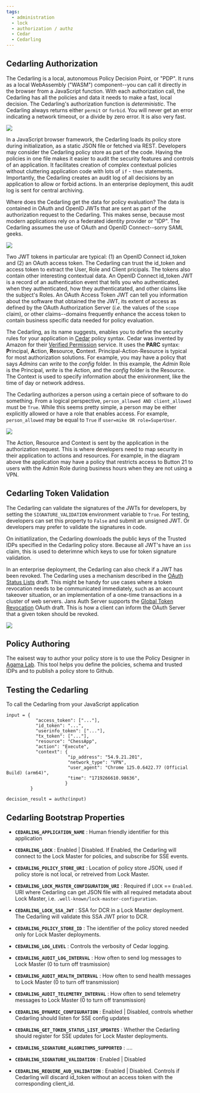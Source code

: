 ```yaml
---
tags:
  - administration
  - lock
  - authorization / authz
  - Cedar
  - Cedarling
---
```


## Cedarling Authorization

The Cedarling is a local, autonomous Policy Decision Point, or "PDP". It runs as a local 
WebAssembly ("WASM") component--you can call it directly in the browser from a JavaScript 
function. With each authorization call, the Cedarling has all the policies and data it 
needs to make a fast, local decision. The Cedarling's authorization function is *deterministic*.
The Cedarling always returns either `permit` or `forbid`. You will never get an error 
indicating a network timeout, or a divide by zero error. It is also very fast.

![](../../assets/lock-cedarling-diagram-1.jpg)

In a JavaScript browser framework, the Cedarling loads its policy store during initialization, as a 
static JSON file or fetched via REST. Developers may consider the Cedarling policy store as part of 
the code. Having the policies in one file makes it easier to audit the security features and 
controls of an application. It facilitates creation of complex contextual policies without 
cluttering application code with lots of `if` - `then` statements. Importantly, the Cedarling creates an 
audit log of all decisions by an application to allow or forbid actions. In an enterprise deployment, 
this audit log is sent for central archiving.

Where does the Cedarling get the data for policy evaluation? The data is contained in OAuth and 
OpenID JWTs that are sent as part of the authorization request to the Cedarling. This makes sense, 
because most modern applications rely on a federated identity provider or "IDP". The Cedarling assumes 
the use of OAuth and OpenID Connect--sorry SAML geeks. 

![](../../assets/lock-cedarling-diagram-2.jpg)

Two JWT tokens in particular are typical: (1) an OpenID Connect id_token and (2) an OAuth access 
token. The Cedarling can trust the id_token and access token to extract the User, 
Role and Client pricipals. The tokens also contain other interesting contextual data. An OpenID 
Connect id_token JWT is a record of an authentication event that tells you who authenticated, when 
they authenticated, how they authenticatated, and other claims like the subject's Roles. An OAuth 
Access Token JWT can tell you information about the software that obtained the the JWT, its extent 
of access as defined by the OAuth Authorization Server (*i.e.* the values of the `scope` claim), or 
other claims--domains frequently enhance the access token to contain business specific data needed 
for policy evaluation.

The Cedarling, as its name suggests, enables you to define the security rules for your application 
in [Cedar](https://www.cedarpolicy.com/en) policy syntax. Cedar was invented by Amazon for their 
[Verified Permission](https://aws.amazon.com/verified-permissions/) service. It uses the **PARC** 
syntax: **P**rincipal, **A**ction, **R**esource, **C**ontext.  Principal-Action-Resource is typical
for most authorization solutions. For example, you may have a policy that says *Admins* can *write*
to the *config* folder. In this example, the *Admin* Role is the Principal, *write* is the Action,
and the *config* folder is the Resource. The Context is used to specify information about the
enivironment, like the time of day or network address.

The Cedarling authorizes a person using a certain piece of software to do something. From 
a logical perspective, `person_allowed AND client_allowed` must be `True`. While this seems pretty
simple, a person may be either explicitly allowed or have a role that enables access. For example, 
`person_allowed` may be equal to `True` if `user=mike OR role=SuperUser`. 

![](../../assets/lock-cedarling-diagram-3.jpg)

The Action, Resource and Context is sent by the application in the authorization request. This 
is where developers need to map security in their application to actions and resources. For 
example, in the diagram above the application may have a policy that restricts access to Button 21 
to users with the Admin Role during business hours when they are not using a VPN. 

## Cedarling Token Validation

The Cedarling can validate the signatures of the JWTs for developers, by setting the `SIGNATURE_VALIDATION` 
environment variable to `True`. For testing, developers can set this property to `False` and submit
an unsigned JWT. Or developers may prefer to validate the signatures in code. 

On initiatilization, the Cedarling downloads the public keys of the Trusted IDPs specified in the 
Cedarling policy store. Because all JWT's have an `iss` claim, this is used to deterimne which keys 
to use for token signature validation. 

In an enterprise deployment, the Cedarling can also check if a JWT has been revoked. The Cedarling
uses a mechanism described in the [OAuth Status Lists](https://datatracker.ietf.org/doc/draft-ietf-oauth-status-list/)
draft. This might be handy for use cases where a token revocation needs to be communicated 
immediately, such as an account takeover situation, or an implementation of a one-time transactions
in a cluster of web servers. Jans Auth Server supports the [Global Token Revocation](https://datatracker.ietf.org/doc/draft-parecki-oauth-global-token-revocation/) OAuth draft. This is how a client can inform the OAuth Server that a given token should be revoked. 

![](../../assets/lock-cedarling-diagram-4.jpg)

## Policy Authoring 

The eaisest way to author your policy store is to use the Policy Designer in [Agama Lab](https://cloud.gluu.org/agama-lab). This tool helps you define the policies, schema and trusted IDPs and
to publish a policy store to Github. 

## Testing the Cedarling

To call the Cedarling from your JavaScript application

```
input = { 
           "access_token": ["..."], 
           "id_token": "...", 
           "userinfo_token": ["..."], 
           "tx_token": ["..."],
           "resource": "ChessApp",
           "action": "Execute",
           "context": {
                       "ip_address": "54.9.21.201",
                       "network_type": "VPN",
                       "user_agent": "Chrome 125.0.6422.77 (Official Build) (arm64)",
                       "time": "1719266610.98636",
                      }
         }

decision_result = authz(input)

```

## Cedarling Bootstrap Properties

* **`CEDARLING_APPLICATION_NAME`** : Human friendly identifier for this application

* **`CEDARLING_LOCK`** : Enabled | Disabled. If Enabled, the Cedarling will connect to the Lock Master for policies, and subscribe for SSE events. 

* **`CEDARLING_POLICY_STORE_URI`** : Location of policy store JSON, used if policy store is not local, or retreived from Lock Master.

* **`CEDARLING_LOCK_MASTER_CONFIGURATION_URI`** : Required if `LOCK` == `Enabled`. URI where Cedarling can get JSON file with all required metadata about Lock Master, i.e. `.well-known/lock-master-configuration`.

* **`CEDARLING_LOCK_SSA_JWT`** : SSA for DCR in a Lock Master deployment. The Cedarling will validate this SSA JWT prior to DCR.

* **`CEDARLING_POLICY_STORE_ID`** : The identifier of the policy stored needed only for Lock Master deployments.

* **`CEDARLING_LOG_LEVEL`** : Controls the verbosity of Cedar logging.

* **`CEDARLING_AUDIT_LOG_INTERVAL`** : How often to send log messages to Lock Master (0 to turn off trasmission)

* **`CEDARLING_AUDIT_HEALTH_INTERVAL`** : How often to send health messages to Lock Master (0 to turn off transmission)

* **`CEDARLING_AUDIT_TELEMETRY_INTERVAL`** : How often to send telemetry messages to Lock Master (0 to turn off transmission)

* **`CEDARLING_DYNAMIC_CONFIGURATION`** : Enabled | Disabled, controls whether Cedarling should listen for SSE config updates

* **`CEDARLING_GET_TOKEN_STATUS_LIST_UPDATES`** : Whether the Cedarling should register for SSE updates for Lock Master deployments.

* **`CEDARLING_SIGNATURE_ALGORITHMS_SUPPORTED`** : ....

* **`CEDARLING_SIGNATURE_VALIDATION`** : Enabled | Disabled 

* **`CEDARLING_REQUIRE_AUD_VALIDATION`** : Enabled | Disabled. Controls if Cedarling will discard id_token without an access token with the corresponding client_id.

